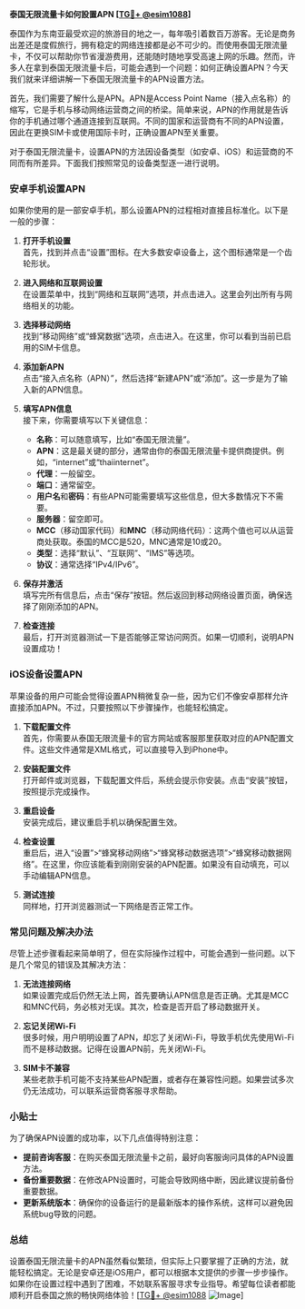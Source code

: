 **泰国无限流量卡如何設置APN [[TG💪+ @esim1088](https://t.me/s/esim1088)]**

泰国作为东南亚最受欢迎的旅游目的地之一，每年吸引着数百万游客。无论是商务出差还是度假旅行，拥有稳定的网络连接都是必不可少的。而使用泰国无限流量卡，不仅可以帮助你节省漫游费用，还能随时随地享受高速上网的乐趣。然而，许多人在拿到泰国无限流量卡后，可能会遇到一个问题：如何正确设置APN？今天我们就来详细讲解一下泰国无限流量卡的APN设置方法。

首先，我们需要了解什么是APN。APN是Access Point Name（接入点名称）的缩写，它是手机与移动网络运营商之间的桥梁。简单来说，APN的作用就是告诉你的手机通过哪个通道连接到互联网。不同的国家和运营商有不同的APN设置，因此在更换SIM卡或使用国际卡时，正确设置APN至关重要。

对于泰国无限流量卡，设置APN的方法因设备类型（如安卓、iOS）和运营商的不同而有所差异。下面我们按照常见的设备类型逐一进行说明。

### **安卓手机设置APN**
如果你使用的是一部安卓手机，那么设置APN的过程相对直接且标准化。以下是一般的步骤：

1. **打开手机设置**  
   首先，找到并点击“设置”图标。在大多数安卓设备上，这个图标通常是一个齿轮形状。

2. **进入网络和互联网设置**  
   在设置菜单中，找到“网络和互联网”选项，并点击进入。这里会列出所有与网络相关的功能。

3. **选择移动网络**  
   找到“移动网络”或“蜂窝数据”选项，点击进入。在这里，你可以看到当前已启用的SIM卡信息。

4. **添加新APN**  
   点击“接入点名称（APN）”，然后选择“新建APN”或“添加”。这一步是为了输入新的APN信息。

5. **填写APN信息**  
   接下来，你需要填写以下关键信息：
   - **名称**：可以随意填写，比如“泰国无限流量”。
   - **APN**：这是最关键的部分，通常由你的泰国无限流量卡提供商提供。例如，“internet”或“thaiinternet”。
   - **代理**：一般留空。
   - **端口**：通常留空。
   - **用户名**和**密码**：有些APN可能需要填写这些信息，但大多数情况下不需要。
   - **服务器**：留空即可。
   - **MCC**（移动国家代码）和**MNC**（移动网络代码）：这两个值也可以从运营商处获取。泰国的MCC是520，MNC通常是10或20。
   - **类型**：选择“默认”、“互联网”、“IMS”等选项。
   - **协议**：通常选择“IPv4/IPv6”。

6. **保存并激活**  
   填写完所有信息后，点击“保存”按钮。然后返回到移动网络设置页面，确保选择了刚刚添加的APN。

7. **检查连接**  
   最后，打开浏览器测试一下是否能够正常访问网页。如果一切顺利，说明APN设置成功！

### **iOS设备设置APN**
苹果设备的用户可能会觉得设置APN稍微复杂一些，因为它们不像安卓那样允许直接添加APN。不过，只要按照以下步骤操作，也能轻松搞定。

1. **下载配置文件**  
   首先，你需要从泰国无限流量卡的官方网站或客服那里获取对应的APN配置文件。这些文件通常是XML格式，可以直接导入到iPhone中。

2. **安装配置文件**  
   打开邮件或浏览器，下载配置文件后，系统会提示你安装。点击“安装”按钮，按照提示完成操作。

3. **重启设备**  
   安装完成后，建议重启手机以确保配置生效。

4. **检查设置**  
   重启后，进入“设置”>“蜂窝移动网络”>“蜂窝移动数据选项”>“蜂窝移动数据网络”。在这里，你应该能看到刚刚安装的APN配置。如果没有自动填充，可以手动编辑APN信息。

5. **测试连接**  
   同样地，打开浏览器测试一下网络是否正常工作。

### **常见问题及解决办法**
尽管上述步骤看起来简单明了，但在实际操作过程中，可能会遇到一些问题。以下是几个常见的错误及其解决方法：

1. **无法连接网络**  
   如果设置完成后仍然无法上网，首先要确认APN信息是否正确。尤其是MCC和MNC代码，务必核对无误。其次，检查是否开启了移动数据开关。

2. **忘记关闭Wi-Fi**  
   很多时候，用户明明设置了APN，却忘了关闭Wi-Fi，导致手机优先使用Wi-Fi而不是移动数据。记得在设置APN前，先关闭Wi-Fi。

3. **SIM卡不兼容**  
   某些老款手机可能不支持某些APN配置，或者存在兼容性问题。如果尝试多次仍无法成功，可以联系运营商客服寻求帮助。

### **小贴士**
为了确保APN设置的成功率，以下几点值得特别注意：
- **提前咨询客服**：在购买泰国无限流量卡之前，最好向客服询问具体的APN设置方法。
- **备份重要数据**：在修改APN设置时，可能会导致网络中断，因此建议提前备份重要数据。
- **更新系统版本**：确保你的设备运行的是最新版本的操作系统，这样可以避免因系统bug导致的问题。

### **总结**
设置泰国无限流量卡的APN虽然看似繁琐，但实际上只要掌握了正确的方法，就能轻松搞定。无论是安卓还是iOS用户，都可以根据本文提供的步骤一步步操作。如果你在设置过程中遇到了困难，不妨联系客服寻求专业指导。希望每位读者都能顺利开启泰国之旅的畅快网络体验！[[TG💪+ @esim1088](https://t.me/s/esim1088) ![Image](https://i.postimg.cc/4NQfJmqS/Snipaste-2025-05-13-00-14-12.png)]